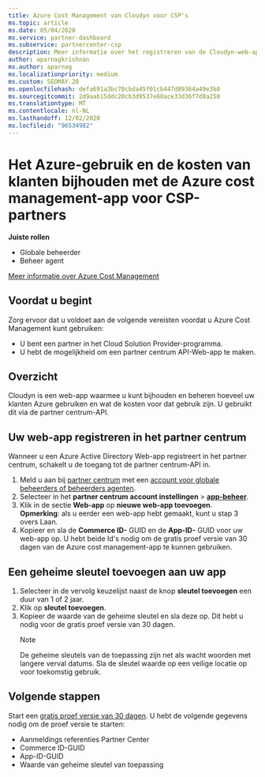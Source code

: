 ```yaml
---
title: Azure Cost Management van Cloudyn voor CSP's
ms.topic: article
ms.date: 05/04/2020
ms.service: partner-dashboard
ms.subservice: partnercenter-csp
description: Meer informatie over het registreren van de Cloudyn-web-app en het gebruik van een geheime sleutel voor IT in het partner centrum, zodat u de app kunt gebruiken om het Azure-gebruik en de kosten van klanten bij te houden.
author: aparnagkrishnan
ms.author: aparnag
ms.localizationpriority: medium
ms.custom: SEOMAY.20
ms.openlocfilehash: defa691a3bc70cbda45f01cb447d89364a49e3b8
ms.sourcegitcommit: 2d9aab15ddc20cb3d9537e68ace33d36f7d8a250
ms.translationtype: MT
ms.contentlocale: nl-NL
ms.lasthandoff: 12/02/2020
ms.locfileid: "96534982"
---
```

# <a name="track-customer-azure-usage-and-costs-with-the-azure-cost-management-app-for-csp-partners"></a>Het Azure-gebruik en de kosten van klanten bijhouden met de Azure cost management-app voor CSP-partners  

**Juiste rollen**

- Globale beheerder
- Beheer agent

[Meer informatie over Azure Cost Management](https://go.microsoft.com/fwlink/p/?linkid=857893)

## <a name="before-you-begin"></a>Voordat u begint
Zorg ervoor dat u voldoet aan de volgende vereisten voordat u Azure Cost Management kunt gebruiken:

- U bent een partner in het Cloud Solution Provider-programma.
- U hebt de mogelijkheid om een partner centrum API-Web-app te maken.

## <a name="overview"></a>Overzicht

Cloudyn is een web-app waarmee u kunt bijhouden en beheren hoeveel uw klanten Azure gebruiken en wat de kosten voor dat gebruik zijn. U gebruikt dit via de partner centrum-API.

## <a name="register-your-web-app-in-the-partner-center"></a>Uw web-app registreren in het partner centrum
Wanneer u een Azure Active Directory Web-app registreert in het partner centrum, schakelt u de toegang tot de partner centrum-API in. 
1.  Meld u aan bij [partner centrum](https://partnercenter.microsoft.com/pcv/dashboard/overview) met een [account voor globale beheerders of beheerders agenten](create-user-accounts-and-set-permissions.md).
2.  Selecteer in het **partner centrum** **account instellingen** &gt; **[app-beheer](https://partnercenter.microsoft.com/pcv/apiintegration/appmanagement)**.
3.  Klik in de sectie **Web-app** op **nieuwe web-app toevoegen**.
<br> **Opmerking**: als u eerder een web-app hebt gemaakt, kunt u stap 3 overs Laan.
4.  Kopieer en sla de **Commerce ID-** GUID en de **App-ID-** GUID voor uw web-app op. U hebt beide Id's nodig om de gratis proef versie van 30 dagen van de Azure cost management-app te kunnen gebruiken.

## <a name="add-a-secret-key-to-your-app"></a>Een geheime sleutel toevoegen aan uw app
1. Selecteer in de vervolg keuzelijst naast de knop **sleutel toevoegen** een duur van 1 of 2 jaar.
2. Klik op **sleutel toevoegen**. 
3. Kopieer de waarde van de geheime sleutel en sla deze op. Dit hebt u nodig voor de gratis proef versie van 30 dagen.<br>
   > [!NOTE]  
   > De geheime sleutels van de toepassing zijn net als wacht woorden met langere verval datums. Sla de sleutel waarde op een veilige locatie op voor toekomstig gebruik.

## <a name="next-steps"></a>Volgende stappen
Start een [gratis proef versie van 30 dagen](https://go.microsoft.com/fwlink/?linkid=857895).
U hebt de volgende gegevens nodig om de proef versie te starten:
- Aanmeldings referenties Partner Center
- Commerce ID-GUID
- App-ID-GUID
- Waarde van geheime sleutel van toepassing
